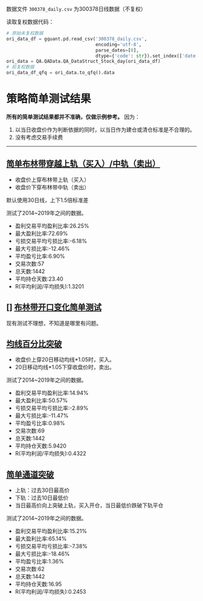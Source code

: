数据文件 `300378_daily.csv` 为300378日线数据（不复权）

读取复权数据代码：

```python
# 原始未复权数据
ori_data_df = gquant.pd.read_csv('300378_daily.csv', 
                                 encoding='utf-8', 
                                 parse_dates=[0], 
                                 dtype={'code': str}).set_index(['date', 'code'])
ori_data = QA.QAData.QA_DataStruct_Stock_day(ori_data_df)
# 前复权数据
ori_data_df_qfq = ori_data.to_qfq().data
```

# 策略简单测试结果

**所有的简单测试结果都并不准确，仅做示例参考。** 因为：

1. 以当日收盘价作为判断依据的同时，以当日作为建仓或清仓标准是不合理的。
2. 没有考虑交易手续费

---

## [简单布林带穿越上轨（买入）/中轨（卖出）](%E7%AD%96%E7%95%A5%E6%B5%8B%E8%AF%95-%E5%B8%83%E6%9E%97%E5%B8%A6.ipynb#%E7%AE%80%E5%8D%95%E5%B8%83%E6%9E%97%E5%B8%A6%E7%A9%BF%E8%B6%8A%E4%B8%8A%E8%BD%A8%EF%BC%88%E4%B9%B0%E5%85%A5%EF%BC%89/%E4%B8%AD%E8%BD%A8%EF%BC%88%E5%8D%96%E5%87%BA%EF%BC%89)

- 收盘价上穿布林带上轨（买入）
- 收盘价下穿布林带中轨（卖出）

默认使用30日线，上下1.5倍标准差

测试了2014~2019年之间的数据。

- 盈利交易平均盈利比率:26.25%
- 最大盈利比率:72.69%
- 亏损交易平均亏损比率:-6.18%
- 最大亏损比率:-12.46%
- 平均盈亏比率:6.90%
- 交易次数:57
- 总天数:1442
- 平均持仓天数:23.40
- R(平均利润/平均损失):1.3201

## [] [布林带开口变化简单测试](%E7%AD%96%E7%95%A5%E6%B5%8B%E8%AF%95-%E5%B8%83%E6%9E%97%E5%B8%A6.ipynb#%E5%B8%83%E6%9E%97%E5%B8%A6%E5%BC%80%E5%8F%A3%E5%8F%98%E5%8C%96)

现有测试不理想，不知道是哪里有问题。


## [均线百分比突破](%E7%AD%96%E7%95%A5%E6%B5%8B%E8%AF%95-%E9%80%9A%E9%81%93%E7%AA%81%E7%A0%B4.ipynb#%E5%9D%87%E7%BA%BF%E7%99%BE%E5%88%86%E6%AF%94%E7%AA%81%E7%A0%B4)

- 收盘价上穿20日移动均线*1.05时，买入。
- 20日移动均线*1.05下穿收盘价时，卖出。

测试了2014~2019年之间的数据。

- 盈利交易平均盈利比率:14.94%
- 最大盈利比率:50.57%
- 亏损交易平均亏损比率:-2.89%
- 最大亏损比率:-11.47%
- 平均盈亏比率:0.98%
- 交易次数:69
- 总天数:1442
- 平均持仓天数:5.9420
- R(平均利润/平均损失):0.4322


## [简单通道突破](%E7%AD%96%E7%95%A5%E6%B5%8B%E8%AF%95-%E9%80%9A%E9%81%93%E7%AA%81%E7%A0%B4.ipynb#%E7%AE%80%E5%8D%95%E9%80%9A%E9%81%93%E7%AA%81%E7%A0%B4)

- 上轨：过去30日最高价
- 下轨：过去10日最低价
- 当日最高价向上突破上轨，买入开仓，当日最低价跌破下轨平仓

测试了2014~2019年之间的数据。

- 盈利交易平均盈利比率:15.21%
- 最大盈利比率:65.14%
- 亏损交易平均亏损比率:-7.38%
- 最大亏损比率:-18.46%
- 平均盈亏比率:1.36%
- 交易次数:62
- 总天数:1442
- 平均持仓天数:16.95
- R(平均利润/平均损失):0.2453

